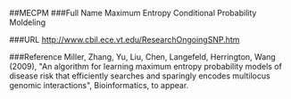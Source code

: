 ##MECPM
###Full Name
Maximum Entropy Conditional Probability Moldeling

###URL
http://www.cbil.ece.vt.edu/ResearchOngoingSNP.htm

###Reference
Miller, Zhang, Yu, Liu, Chen, Langefeld, Herrington, Wang (2009), "An algorithm for learning maximum entropy probability models of disease risk that efficiently searches and sparingly encodes multilocus genomic interactions", Bioinformatics, to appear.


